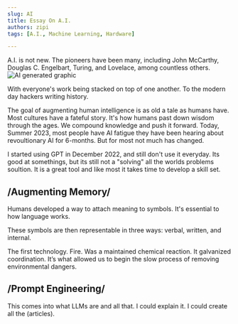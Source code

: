 ```yaml
---
slug: AI
title: Essay On A.I. 
authors: zipi
tags: [A.I., Machine Learning, Hardware]

---
```


A.I. is not new. The pioneers have been many, including John McCarthy, Douglas C. Engelbart, Turing, and Lovelace, among countless others. 
![AI generated graphic](/img/AI.png)

<!--truncate-->
With everyone's work being stacked on top of one another. To the modern day hackers writing history. 

The goal of augmenting human intelligence is as old a tale as humans have. Most cultures have a fateful story. It's how humans past down wisdom through the ages. We compound knowledge and push it forward. Today, Summer 2023, most people have AI fatigue they have been hearing about revoultionary AI for 6-months. But for most not much has changed. 

I started using GPT in December 2022, and still don't use it everyday. Its good at somethings, but its still not a "solving" all the worlds problems soultion. It is a great tool and like most it takes time to develop a skill set. 

## /Augmenting Memory/

Humans developed a way to attach meaning to symbols. It's essential to how language works. 

These symbols are then representable in three ways: verbal, written, and internal. 

The first technology. Fire. Was a maintained chemical reaction. It galvanized coordination. It’s what allowed us to begin the slow process of removing environmental dangers. 

## /Prompt Engineering/

This comes into what LLMs are and all that. I could explain it. 
I could create all the (articles).